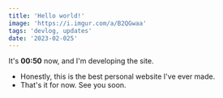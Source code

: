 ```yaml
---
title: 'Hello world!'
image: 'https://i.imgur.com/a/B2QGwaa'
tags: 'devlog, updates'
date: '2023-02-025'
---
```


It's **00:50** now, and I'm developing the site. 
- Honestly, this is the best personal website I've ever made.
- That's it for now. See you soon.
